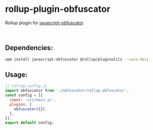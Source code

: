 # rollup-plugin-obfuscator
Rollup plugin for [javascript-obfuscator](https://github.com/javascript-obfuscator/javascript-obfuscator "Javascript Obfuscator")

<br/>

## Dependencies:
```sh
npm install javascript-obfuscator @rollup/pluginutils --save-dev;
```

## Usage:
```js
// rollup.config.js
import obfuscator from './obfuscator/rollup_obfuscator';
const config = [{
  input: 'src/main.js',
  plugins: [
    obfuscator({}),
  ],
}];
export default config;
```